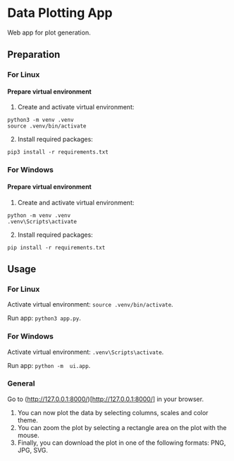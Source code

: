 # Data Plotting App
Web app for plot generation.

## Preparation

### For Linux

#### Prepare virtual environment

1. Create and activate virtual environment:

```
python3 -m venv .venv
source .venv/bin/activate
```
2. Install required packages:

```
pip3 install -r requirements.txt
```

### For Windows

#### Prepare virtual environment

1. Create and activate virtual environment:

```
python -m venv .venv
.venv\Scripts\activate
```

2. Install required packages:

```
pip install -r requirements.txt
```

## Usage

### For Linux

Activate virtual environment: `source .venv/bin/activate`.

Run app: `python3 app.py`.

### For Windows

Activate virtual environment: `.venv\Scripts\activate`.

Run app: `python -m  ui.app`.

### General

Go to (http://127.0.0.1:8000/)[http://127.0.0.1:8000/] in your browser.

1. You can now plot the data by selecting columns, scales and color theme.
2. You can zoom the plot by selecting a rectangle area on the plot with the mouse.
3. Finally, you can download the plot in one of the following formats: PNG, JPG, SVG.
